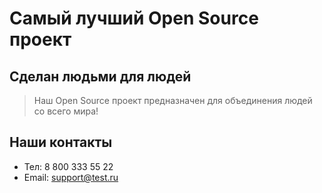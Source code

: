 # Самый лучший Open Source проект

## Сделан людьми для людей

> Наш Open Source проект предназначен для объединения людей со всего мира!

## Наши контакты

* Тел: 8 800 333 55 22
* Email: support@test.ru
